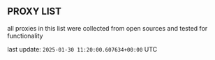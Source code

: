## PROXY LIST

all proxies in this list were collected from open sources and tested for functionality

last update: `2025-01-30 11:20:00.607634+00:00` UTC
